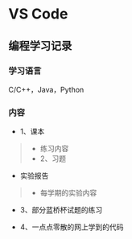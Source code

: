 # VS Code

## 编程学习记录

### 学习语言

C/C++，Java，Python

### 内容

*  1、课本
> + 练习内容
> + 2、习题
*  实验报告
> + 每学期的实验内容

* 3、部分蓝桥杯试题的练习

* 4、一点点零散的网上学到的代码
